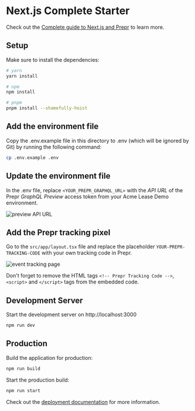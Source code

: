 # Next.js Complete Starter

Check out the [Complete guide to Next.js and Prepr](https://docs.prepr.io/connecting-front-end-apps/next-complete-guide) to learn more.

## Setup

Make sure to install the dependencies:

```bash
# yarn
yarn install

# npm
npm install

# pnpm
pnpm install --shamefully-hoist
```

## Add the environment file

Copy the .env.example file in this directory to .env (which will be ignored by Git) by running the following command:

```bash
cp .env.example .env
```

## Update the environment file
In the .env file, replace `<YOUR_PREPR_GRAPHQL_URL>` with the *API URL* of the Prepr *GraphQL Preview* access token from your Acme Lease Demo environment.

![preview API URL](https://assets-site.prepr.io//35k5a4g45wuy-preview-access-token.png)


## Add the Prepr tracking pixel

Go to the `src/app/layout.tsx` file and replace the placeholder `YOUR-PREPR-TRACKING-CODE` with your own tracking code in Prepr.

![event tracking page](https://assets-site.prepr.io//1j41fnhj1305-tracking-code.png)

Don't forget to remove the HTML tags `<!-- Prepr Tracking Code -->`, `<script>` and `</script>` tags from the embedded code.


## Development Server

Start the development server on http://localhost:3000

```bash
npm run dev
```

## Production

Build the application for production:

```bash
npm run build
```

Start the production build:

```bash
npm run start
```

Check out the [deployment documentation](https://nextjs.org/docs/app/building-your-application/deploying) for more
information.
